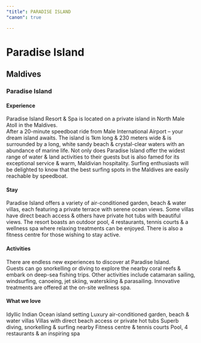 ```yaml
---
"title": PARADISE ISLAND
"canon": true

---
```


# Paradise Island
## Maldives
### Paradise Island

#### Experience
Paradise Island Resort &amp; Spa is located on a private island in North Male Atoll in the Maldives.  
After a 20-minute speedboat ride from Male International Airport – your dream island awaits.
The island is 1km long &amp; 230 meters wide &amp; is surrounded by a long, white sandy beach &amp; crystal-clear waters with an abundance of marine life.
Not only does Paradise Island offer the widest range of water &amp; land activities to their guests but is also famed for its exceptional service &amp; warm, Maldivian hospitality.
Surfing enthusiasts will be delighted to know that the best surfing spots in the Maldives are easily reachable by speedboat.

#### Stay
Paradise Island offers a variety of air-conditioned garden, beach &amp; water villas, each featuring a private terrace with serene ocean views.  Some villas have direct beach access &amp; others have private hot tubs with beautiful views.
The resort boasts an outdoor pool, 4 restaurants, tennis courts &amp; a wellness spa where relaxing treatments can be enjoyed.  There is also a fitness centre for those wishing to stay active.

#### Activities
There are endless new experiences to discover at Paradise Island.  
Guests can go snorkelling or diving to explore the nearby coral reefs &amp; embark on deep-sea fishing trips.
Other activities include catamaran sailing, windsurfing, canoeing, jet skiing, waterskiing &amp; parasailing. 
Innovative treatments are offered at the on-site wellness spa.


#### What we love
Idyllic Indian Ocean island setting
Luxury air-conditioned garden, beach &amp; water villas 
Villas with direct beach access or private hot tubs
Superb diving, snorkelling &amp; surfing nearby
Fitness centre &amp; tennis courts
Pool, 4 restaurants &amp; an inspiring spa